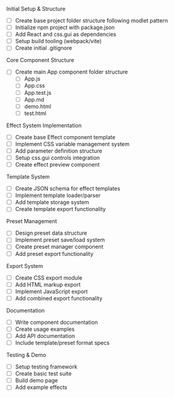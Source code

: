 Initial Setup & Structure
- [ ] Create base project folder structure following modlet pattern
- [ ] Initialize npm project with package.json
- [ ] Add React and css.gui as dependencies
- [ ] Setup build tooling (webpack/vite)
- [ ] Create initial .gitignore

Core Component Structure
- [ ] Create main App component folder structure
  - [ ] App.js
  - [ ] App.css
  - [ ] App.test.js
  - [ ] App.md
  - [ ] demo.html
  - [ ] test.html

Effect System Implementation
- [ ] Create base Effect component template
- [ ] Implement CSS variable management system
- [ ] Add parameter definition structure
- [ ] Setup css.gui controls integration
- [ ] Create effect preview component

Template System
- [ ] Create JSON schema for effect templates
- [ ] Implement template loader/parser
- [ ] Add template storage system
- [ ] Create template export functionality

Preset Management
- [ ] Design preset data structure
- [ ] Implement preset save/load system
- [ ] Create preset manager component
- [ ] Add preset export functionality

Export System
- [ ] Create CSS export module
- [ ] Add HTML markup export
- [ ] Implement JavaScript export
- [ ] Add combined export functionality

Documentation
- [ ] Write component documentation
- [ ] Create usage examples
- [ ] Add API documentation
- [ ] Include template/preset format specs

Testing & Demo
- [ ] Setup testing framework
- [ ] Create basic test suite
- [ ] Build demo page
- [ ] Add example effects